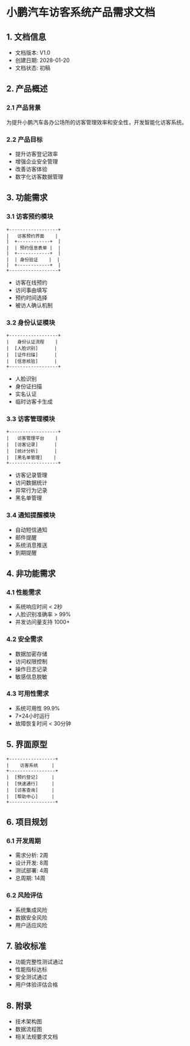  # 小鹏汽车访客系统产品需求文档

## 1. 文档信息

- 文档版本: V1.0
- 创建日期: 2028-01-20
- 文档状态: 初稿

## 2. 产品概述

### 2.1 产品背景
为提升小鹏汽车各办公场所的访客管理效率和安全性，开发智能化访客系统。

### 2.2 产品目标
- 提升访客登记效率
- 增强企业安全管理
- 改善访客体验
- 数字化访客数据管理

## 3. 功能需求

### 3.1 访客预约模块
```
+------------------+
|   访客预约界面    |
|  +------------+  |
|  | 预约信息表单 |  |
|  +------------+  |
|  | 身份验证    |  |
|  +------------+  |
+------------------+
```

- 访客在线预约
- 访问事由填写
- 预约时间选择
- 被访人确认机制

### 3.2 身份认证模块
```
+------------------+
|   身份认证流程    |
|  [人脸识别]      |
|  [证件扫描]      |
|  [信息核验]      |
+------------------+
```

- 人脸识别
- 身份证扫描
- 实名认证
- 临时访客卡生成

### 3.3 访客管理模块
```
+------------------+
|   访客管理平台    |
|  [访客记录]      |
|  [统计分析]      |
|  [黑名单管理]    |
+------------------+
```

- 访客记录管理
- 访问数据统计
- 异常行为记录
- 黑名单管理

### 3.4 通知提醒模块
- 自动短信通知
- 邮件提醒
- 系统消息推送
- 到期提醒

## 4. 非功能需求

### 4.1 性能需求
- 系统响应时间 < 2秒
- 人脸识别准确率 > 99%
- 并发访问量支持 1000+

### 4.2 安全需求
- 数据加密存储
- 访问权限控制
- 操作日志记录
- 敏感信息脱敏

### 4.3 可用性需求
- 系统可用性 99.9%
- 7×24小时运行
- 故障恢复时间 < 30分钟

## 5. 界面原型
```
+-----------------+
|    访客系统     |
+-----------------+
|  [预约登记]     |
|  [快速通行]     |
|  [访客查询]     |
|  [帮助中心]     |
+-----------------+
```

## 6. 项目规划

### 6.1 开发周期
- 需求分析: 2周
- 设计开发: 8周
- 测试部署: 4周
- 总周期: 14周

### 6.2 风险评估
- 系统集成风险
- 数据安全风险
- 用户适应风险

## 7. 验收标准
- 功能完整性测试通过
- 性能指标达标
- 安全测试通过
- 用户体验评估合格

## 8. 附录
- 技术架构图
- 数据流程图
- 相关法规要求文档
